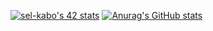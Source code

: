 [![sel-kabo's 42 stats](https://badge.mediaplus.ma/binary/sel-kabo)](https://github.com/oakoudad/badge42)                                        [![Anurag's GitHub stats](https://github-readme-stats.vercel.app/apiZizes0=anuraghazra)](https://github.com/anuraghazra/github-readme-stats)





